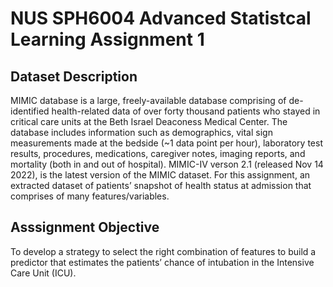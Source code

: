 # NUS SPH6004 Advanced Statistcal Learning Assignment 1

## Dataset Description
MIMIC database is a large, freely-available database comprising of de-identified health-related data of over forty thousand patients who stayed in critical care units at the Beth Israel Deaconess Medical Center. The database includes information such as demographics, vital sign measurements made at the bedside (~1 data point per hour), laboratory test results, procedures, medications, caregiver notes, imaging reports, and mortality (both in and out of hospital). MIMIC-IV verson 2.1 (released Nov 14 2022), is the latest version of the MIMIC dataset. For this assignment, an extracted dataset of patients’ snapshot of health status at admission that comprises of many features/variables.

## Asssignment Objective
To develop a strategy to select the right combination of features to build a predictor that estimates the patients’ chance of intubation in the Intensive Care Unit (ICU).

